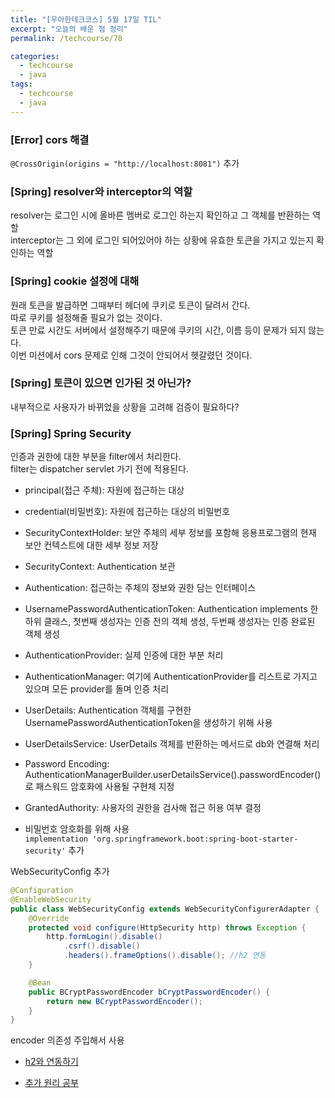 ```yaml
---
title: "[우아한테크코스] 5월 17일 TIL"
excerpt: "오늘의 배운 점 정리"
permalink: /techcourse/78

categories:
  - techcourse
  - java
tags:
  - techcourse  
  - java
---  
```


### [Error] cors 해결  
`@CrossOrigin(origins = "http://localhost:8081")` 추가  

### [Spring] resolver와 interceptor의 역할  
resolver는 로그인 시에 올바른 멤버로 로그인 하는지 확인하고 그 객체를 반환하는 역할  
interceptor는 그 외에 로그인 되어있어야 하는 상황에 유효한 토큰을 가지고 있는지 확인하는 역할  

### [Spring] cookie 설정에 대해  
원래 토큰을 발급하면 그때부터 헤더에 쿠키로 토큰이 달려서 간다.  
따로 쿠키를 설정해줄 필요가 없는 것이다.  
토큰 만료 시간도 서버에서 설정해주기 때문에 쿠키의 시간, 이름 등이 문제가 되지 않는다.  
이번 미션에서 cors 문제로 인해 그것이 안되어서 헷갈렸던 것이다.  

### [Spring] 토큰이 있으면 인가된 것 아닌가?  
내부적으로 사용자가 바뀌었을 상황을 고려해 검증이 필요하다?  

### [Spring] Spring Security  
인증과 권한에 대한 부분을 filter에서 처리한다.  
filter는 dispatcher servlet 가기 전에 적용된다.  
- principal(접근 주체): 자원에 접근하는 대상  
- credential(비밀번호): 자원에 접근하는 대상의 비밀번호  

- SecurityContextHolder: 보안 주체의 세부 정보를 포함해 응용프로그램의 현재 보안 컨텍스트에 대한 세부 정보 저장  
- SecurityContext: Authentication 보관  
- Authentication: 접근하는 주체의 정보와 권한 담는 인터페이스  
- UsernamePasswordAuthenticationToken: Authentication implements 한 하위 클래스, 첫번째 생성자는 인증 전의 객체 생성, 두번째 생성자는 인증 완료된 객체 생성  
- AuthenticationProvider: 실제 인증에 대한 부분 처리  
- AuthenticationManager: 여기에 AuthenticationProvider를 리스트로 가지고 있으며 모든 provider를 돌며 인증 처리  

- UserDetails: Authentication 객체를 구현한 UsernamePasswordAuthenticationToken을 생성하기 위해 사용  
- UserDetailsService: UserDetails 객체를 반환하는 메서드로 db와 연결해 처리  
- Password Encoding: AuthenticationManagerBuilder.userDetailsService().passwordEncoder()로 패스워드 암호화에 사용될 구현체 지정  
- GrantedAuthority: 사용자의 권한을 검사해 접근 허용 여부 결정  

- 비밀번호 암호화를 위해 사용  
`implementation 'org.springframework.boot:spring-boot-starter-security'` 추가  

WebSecurityConfig 추가  
```java
@Configuration
@EnableWebSecurity
public class WebSecurityConfig extends WebSecurityConfigurerAdapter {
    @Override
    protected void configure(HttpSecurity http) throws Exception {
        http.formLogin().disable()
            .csrf().disable()
            .headers().frameOptions().disable(); //h2 연동  
    }

    @Bean
    public BCryptPasswordEncoder bCryptPasswordEncoder() {
        return new BCryptPasswordEncoder();
    }
}
```  
encoder 의존성 주입해서 사용  

- [h2와 연동하기](https://github.com/HomoEfficio/dev-tips/blob/master/Spring%20Security%EC%99%80%20h2-console%20%ED%95%A8%EA%BB%98%20%EC%93%B0%EA%B8%B0.md)  
+ [추가 원리 공부](https://mangkyu.tistory.com/77)  
